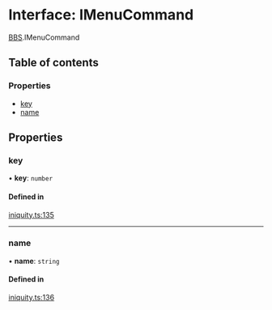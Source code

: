 # Interface: IMenuCommand

[BBS](../modules/BBS.md).IMenuCommand

## Table of contents

### Properties

- [key](BBS.IMenuCommand.md#key)
- [name](BBS.IMenuCommand.md#name)

## Properties

### key

• **key**: `number`

#### Defined in

[iniquity.ts:135](https://github.com/iniquitybbs/iniquity/blob/3c8f3dc/packages/core/src/iniquity.ts#L135)

___

### name

• **name**: `string`

#### Defined in

[iniquity.ts:136](https://github.com/iniquitybbs/iniquity/blob/3c8f3dc/packages/core/src/iniquity.ts#L136)
